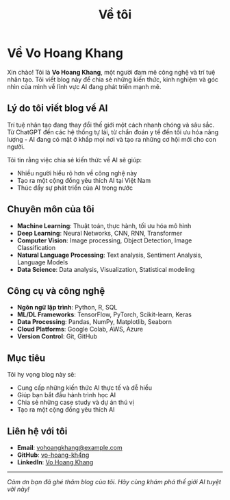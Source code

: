 ﻿---
layout: page
title: Về tôi
permalink: /about/
---

# Về Vo Hoang Khang 

Xin chào! Tôi là **Vo Hoang Khang**, một người đam mê công nghệ và trí tuệ nhân tạo. Tôi viết blog này để chia sẻ những kiến thức, kinh nghiệm và góc nhìn của mình về lĩnh vực AI đang phát triển mạnh mẽ.

## Lý do tôi viết blog về AI

Trí tuệ nhân tạo đang thay đổi thế giới một cách nhanh chóng và sâu sắc. Từ ChatGPT đến các hệ thống tự lái, từ chẩn đoán y tế đến tối ưu hóa năng lượng - AI đang có mặt ở khắp mọi nơi và tạo ra những cơ hội mới cho con người.

Tôi tin rằng việc chia sẻ kiến thức về AI sẽ giúp:
- Nhiều người hiểu rõ hơn về công nghệ này
- Tạo ra một cộng đồng yêu thích AI tại Việt Nam
- Thúc đẩy sự phát triển của AI trong nước

## Chuyên môn của tôi

- **Machine Learning**: Thuật toán, thực hành, tối ưu hóa mô hình
- **Deep Learning**: Neural Networks, CNN, RNN, Transformer
- **Computer Vision**: Image processing, Object Detection, Image Classification
- **Natural Language Processing**: Text analysis, Sentiment Analysis, Language Models
- **Data Science**: Data analysis, Visualization, Statistical modeling

## Công cụ và công nghệ

- **Ngôn ngữ lập trình**: Python, R, SQL
- **ML/DL Frameworks**: TensorFlow, PyTorch, Scikit-learn, Keras
- **Data Processing**: Pandas, NumPy, Matplotlib, Seaborn
- **Cloud Platforms**: Google Colab, AWS, Azure
- **Version Control**: Git, GitHub

## Mục tiêu

Tôi hy vọng blog này sẽ:
- Cung cấp những kiến thức AI thực tế và dễ hiểu
- Giúp bạn bắt đầu hành trình học AI
- Chia sẻ những case study và dự án thú vị
- Tạo ra một cộng đồng yêu thích AI

## Liên hệ với tôi

- **Email**: vohoangkhang@example.com
- **GitHub**: [vo-hoang-kh4ng](https://github.com/vo-hoang-kh4ng)
- **LinkedIn**: [Vo Hoang Khang](https://linkedin.com/in/vo-hoang-khang)

---

*Cảm ơn bạn đã ghé thăm blog của tôi. Hãy cùng khám phá thế giới AI tuyệt vời này!* 

